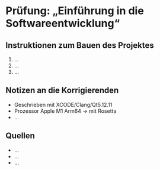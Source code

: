 # Prüfung: „Einführung in die Softwareentwicklung“
## Instruktionen zum Bauen des Projektes
1. ...
1. ...
1. ...

## Notizen an die Korrigierenden
- Geschrieben mit XCODE/Clang/Qt5.12.11
- Prozessor Apple M1 Arm64 -> mit Rosetta 
- ...

## Quellen
- ...
- ...
- ...
